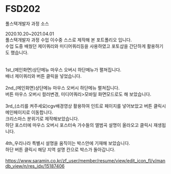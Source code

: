# FSD202
풀스택개발자 과정 소스

2020.10.20~2021.04.01<br>
풀스택개발자 과정 수업 이수중 스스로 제작해 본 포트폴리오 입니다.<br>
수업 도중 배웠던 제이쿼리와 미디어쿼리등을 사용하였고 포토샵을 간단하게 활용하기도 했습니다.<br><br><br>
1st_(메인화면)상단메뉴 마우스 오버시 하단메뉴가 펼쳐집니다.<br>
배너 제이쿼리와 버튼 클릭을 넣었습니다.<br><br>
2nd_(메인화면)상단메뉴 마우스 오버시 하단메뉴 펼쳐집니다.<br>
버튼 마우스 오버시 컬러변경, 미디어쿼리>모바일 화면모드로도 해 보았습니다.<br><br>
3rd_(소리를 켜주세요)cgv배경영상 활용하여 인트로 페이지를 넣어보았고 버튼 클릭시 메인페이지로 이동합니다.<br>
크리스마스 분위기로 제작해보았습니다.<br>
하단 포스터에 마우스 오버시 포스터속 가수들의 앨범곡 설명이 올라오고 클릭시 재생됩니다.<br><br>
4th_우리나라 특별시 설명을 움직이는 박스안에 기재해 보았습니다.<br>
하단 버튼 클릭시 해당 지역 설명 칸으로 박스가 돌아갑니다.<br><br>
https://www.saramin.co.kr/zf_user/member/resume/view/edit_icon_fl/y/mandb_view/n/res_idx/15187406
